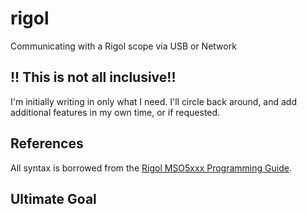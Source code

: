 # rigol

Communicating with a Rigol scope via USB or Network

## !! This is not all inclusive!!

I'm initially writing in only what I need. I'll circle back around, and add
additional features in my own time, or if requested.

## References

All syntax is borrowed from the [Rigol MSO5xxx Programming Guide](https://www.rigol-uk.co.uk/jg/wp-content/uploads/2021/08/Rigol-MSO5000-Oscilloscope-ProgrammingGuide.pdf).

## Ultimate Goal

